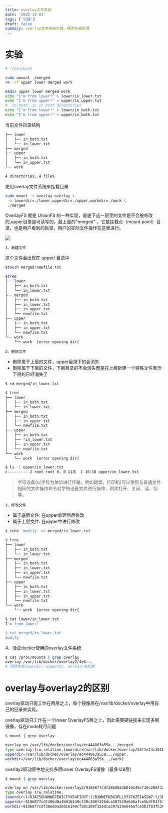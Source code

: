 ```yaml
---
title: overlay文件系统
date: '2022-11-01'
tags: ['实践']
draft: false
summary: overlay文件系统实践，探索容器原理
---
```


# 实验

```bash
# !/bin/bash

sudo umount ./merged
rm -rf upper lower merged work

mkdir upper lower merged work
echo "I'm from lower!" > lower/in_lower.txt
echo "I'm from upper!" > upper/in_upper.txt
# `in_both` is in both directories
echo "I'm from lower!" > lower/in_both.txt
echo "I'm from upper!" > upper/in_both.txt
```

当前文件目录结构

```bash
├── lower
│   ├── in_both.txt
│   └── in_lower.txt
├── merged
├── upper
│   ├── in_both.txt
│   └── in_upper.txt
└── work

4 directories, 4 files
```

使用overlay文件系统来挂载目录

```bash
sudo mount -t overlay overlay \
 -o lowerdir=./lower,upperdir=./upper,workdir=./work \
 ./merged
```

OverlayFS 就是 UnionFS 的一种实现，最底下这一层里的文件是不会被修改的,upper目录是可读写的，最上面的"merged" ，它是挂载点（mount point）目录，也是用户看到的目录，用户的实际文件操作在这里进行。

<img src="/static/images/blogs/overlayfs.jpeg" />

`1、新建文件`

这个文件会出现在 upper/ 目录中

```bash
$touch merged/newfile.txt

$tree
├── lower
│   ├── in_both.txt
│   └── in_lower.txt
├── merged
│   ├── in_both.txt
│   ├── in_lower.txt
│   ├── in_upper.txt
│   └── newfile.txt
├── upper
│   ├── in_both.txt
│   ├── in_upper.txt
│   └── newfile.txt
└── work
    └── work  [error opening dir]
```

`2、删除文件`

- 删除属于上层的文件，upper目录下的会消失
- 删除属于下层的文件，下层目录的不会消失而是在上层新建一个特殊文件表示下层的已经消失了

```bash
$ rm merged/in_lower.txt

$ tree
├── lower
│   ├── in_both.txt
│   └── in_lower.txt
├── merged
│   ├── in_both.txt
│   ├── in_upper.txt
│   └── newfile.txt
├── upper
│   ├── in_both.txt
│   ├── *in_lower.txt
│   ├── in_upper.txt
│   └── newfile.txt
└── work
    └── work  [error opening dir]

$ ls -l upper/in_lower.txt
c--------- 2 root root 0, 0 11月  1 16:18 upper/in_lower.txt
```

> 字符设备(以字符为单位进行传输，例如键盘，打印机)可以使用与普通文件相同的文件操作命令对字符设备文件进行操作，例如打开、关闭、读、写等。

`3、修改文件`

- 属于底层文件: 在upper新建然后修改
- 属于上层文件: 在upper中进行修改

```bash
$ echo 'modify' >> merged/in_lower.txt

$ tree
├── lower
│   ├── in_both.txt
│   └── in_lower.txt
├── merged
│   ├── in_both.txt
│   ├── in_lower.txt
│   ├── in_upper.txt
│   └── newfile.txt
├── upper
│   ├── in_both.txt
│   ├── in_lower.txt
│   ├── in_upper.txt
│   └── newfile.txt
└── work
    └── work  [error opening dir]

$ cat lower/in_lower.txt
I'm from lower!

$ cat merged/in_lower.txt
modify
```

4、验证docker使用的overlay文件系统

```bash
$ cat /proc/mounts | grep overlay
overlay /var/lib/docker/overlay2/4e6...
# 同样也有lowerdir，upperdir、workdir等配置
```

# overlay与overlay2的区别

overlay驱动只能工作在两层之上，每个镜像层在/var/lib/docker/overlay中用自己的目录来实现。

overlay驱动只工作在一个lower OverlayFS层之上，因此需要硬链接来实现多层镜像，存在inode耗尽问题 

```bash
$ mount | grep overlay

overlay on /var/lib/docker/overlay/ec444863a55a.../merged
type overlay (rw,relatime,lowerdir=/var/lib/docker/overlay/55f1e14c361b.../root,
upperdir=/var/lib/docker/overlay/ec444863a55a.../upper,
workdir=/var/lib/docker/overlay/ec444863a55a.../work)
```

overlay2驱动原生地支持多层lower OverlayFS镜像（最多128层）

```bash
$ mount | grep overlay

overlay on /var/lib/docker/overlay2/9186877cdf386d0a3b016149cf30c208f326dca307529e646afce5b3f83f5304/merged
type overlay (rw,relatime,
lowerdir=l/DJA75GUWHWG7EWICFYX54FIOVT:l/B3WWEFKBG3PLLV737KZFIASSW7:l/JEYMODZYFCZFYSDABYXD5MF6YO:l/UL2MW33MSE3Q5VYIKBRN4ZAGQP:l/NFYKDW6APBCCUCTOUSYDH4DXAT:l/6Y5IM2XC7TSNIJZZFLJCS6I4I4,
upperdir=9186877cdf386d0a3b016149cf30c208f326dca307529e646afce5b3f83f5304/diff,
workdir=9186877cdf386d0a3b016149cf30c208f326dca307529e646afce5b3f83f5304/work)
```
